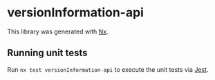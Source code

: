 # versionInformation-api

This library was generated with [Nx](https://nx.dev).

## Running unit tests

Run `nx test versionInformation-api` to execute the unit tests via [Jest](https://jestjs.io).
